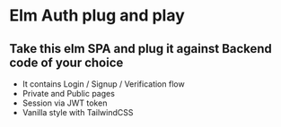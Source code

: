 # Elm Auth plug and play
## Take this elm SPA and plug it against Backend code of your choice
- It contains Login / Signup / Verification flow
- Private and Public pages
- Session via JWT token
- Vanilla style with TailwindCSS

